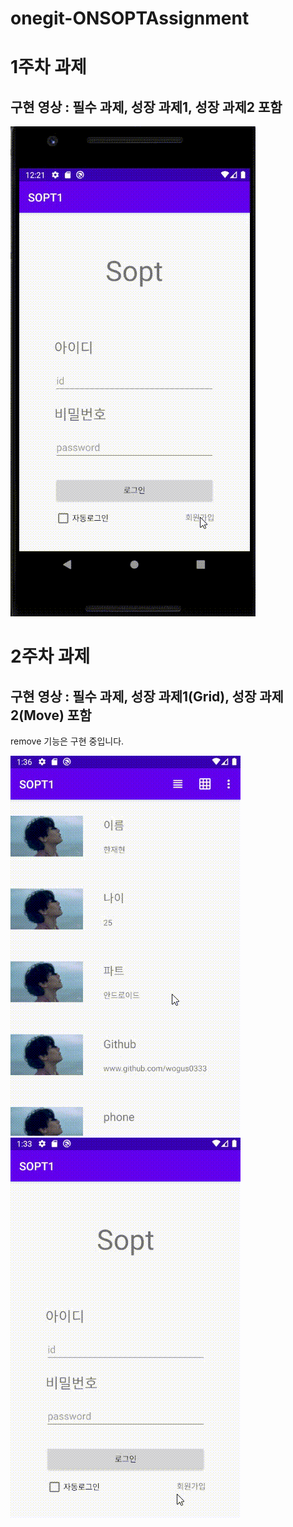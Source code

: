 # onegit-ONSOPTAssignment


# 1주차 과제
## 구현 영상 : 필수 과제, 성장 과제1, 성장 과제2 포함

![alt text](https://github.com/ONSOPTFunAndroid/onegit-ONSOPTAssignment/blob/master/picture/SOPT_Assignment1.gif)

# 2주차 과제
## 구현 영상 : 필수 과제, 성장 과제1(Grid), 성장 과제2(Move) 포함
remove 기능은 구현 중입니다.


![alt text](https://github.com/ONSOPTFunAndroid/onegit-ONSOPTAssignment/blob/master/picture/SOPT_Assignment_2_0.gif)
![alt text](https://github.com/ONSOPTFunAndroid/onegit-ONSOPTAssignment/blob/master/picture/SOPT_Assignment_2_1.gif)

